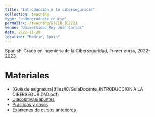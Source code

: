 ```yaml
---
title: "Introducción a la ciberseguridad"
collection: teaching
type: "Undergraduate course"
permalink: /teaching/GICIB_IC2223
venue: "Universidad Rey Juan Carlos"
date: 2022-11-20
location: "Madrid, Spain"
---
```


Spanish: Grado en Ingeniería de la Ciberseguridad, Primer curso, 2022-2023.

Materiales
======

- [Guía de asignatura](files/IC/GuiaDocente_INTRODUCCION A LA CIBERSEGURIDAD.pdf)
- [Diapositivas/apuntes](https://hdl.handle.net/10115/20655)
- [Prácticas y casos](https://hdl.handle.net/10115/20656)
- [Exámenes de cursos anteriores](https://hdl.handle.net/10115/20657)
